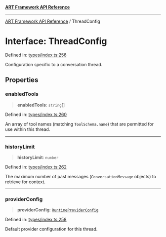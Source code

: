 [**ART Framework API Reference**](../README.md)

***

[ART Framework API Reference](../README.md) / ThreadConfig

# Interface: ThreadConfig

Defined in: [types/index.ts:256](https://github.com/hashangit/ART/blob/3153790647102134b487bb6168bd208568e6a8ad/src/types/index.ts#L256)

Configuration specific to a conversation thread.

## Properties

### enabledTools

> **enabledTools**: `string`[]

Defined in: [types/index.ts:260](https://github.com/hashangit/ART/blob/3153790647102134b487bb6168bd208568e6a8ad/src/types/index.ts#L260)

An array of tool names (matching `ToolSchema.name`) that are permitted for use within this thread.

***

### historyLimit

> **historyLimit**: `number`

Defined in: [types/index.ts:262](https://github.com/hashangit/ART/blob/3153790647102134b487bb6168bd208568e6a8ad/src/types/index.ts#L262)

The maximum number of past messages (`ConversationMessage` objects) to retrieve for context.

***

### providerConfig

> **providerConfig**: [`RuntimeProviderConfig`](RuntimeProviderConfig.md)

Defined in: [types/index.ts:258](https://github.com/hashangit/ART/blob/3153790647102134b487bb6168bd208568e6a8ad/src/types/index.ts#L258)

Default provider configuration for this thread.
